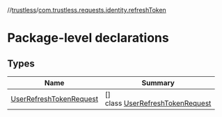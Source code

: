 //[trustless](../../index.md)/[com.trustless.requests.identity.refreshToken](index.md)

# Package-level declarations

## Types

| Name | Summary |
|---|---|
| [UserRefreshTokenRequest](-user-refresh-token-request/index.md) | []<br>class [UserRefreshTokenRequest](-user-refresh-token-request/index.md) |
